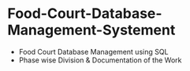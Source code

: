 # Food-Court-Database-Management-Systement
- Food Court Database Management using SQL
- Phase wise Division &amp; Documentation of the Work  
## 
